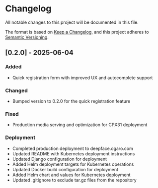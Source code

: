 # Changelog

All notable changes to this project will be documented in this file.

The format is based on [Keep a Changelog](https://keepachangelog.com/en/1.0.0/),
and this project adheres to [Semantic Versioning](https://semver.org/spec/v2.0.0.html).

## [0.2.0] - 2025-06-04

### Added
- Quick registration form with improved UX and autocomplete support

### Changed
- Bumped version to 0.2.0 for the quick registration feature

### Fixed
- Production media serving and optimization for CPX31 deployment

### Deployment
- Completed production deployment to deepface.ogaro.com
- Updated README with Kubernetes deployment instructions
- Updated Django configuration for deployment
- Added Helm deployment targets for Kubernetes operations
- Updated Docker build configuration for deployment
- Added Helm chart and values for Kubernetes deployment
- Updated .gitignore to exclude tar.gz files from the repository 